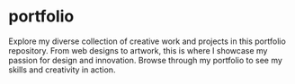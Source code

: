 # portfolio
Explore my diverse collection of creative work and projects in this portfolio repository. From web designs to artwork, this is where I showcase my passion for design and innovation. Browse through my portfolio to see my skills and creativity in action.
